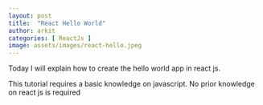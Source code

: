 ```yaml
---
layout: post
title:  "React Hello World"
author: arkit
categories: [ ReactJs ]
image: assets/images/react-hello.jpeg
---
```

Today I will explain how to create the hello world app in react js. 

This tutorial requires a basic knowledge on javascript. No prior knowledge on react js is required 

